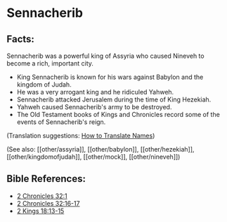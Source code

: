 # Sennacherib #

## Facts: ##

Sennacherib was a powerful king of Assyria who caused Nineveh to become a rich, important city.

* King Sennacherib is known for his wars against Babylon and the kingdom of Judah.
* He was a very arrogant king and he ridiculed Yahweh.
* Sennacherib attacked Jerusalem during the time of King Hezekiah.
* Yahweh caused Sennacherib's army to be destroyed.
* The Old Testament books of Kings and Chronicles record some of the events of Sennacherib's reign. 
 

(Translation suggestions: [How to Translate Names](en/ta-vol1/translate/man/translate-names))

(See also: [[other/assyria]], [[other/babylon]], [[other/hezekiah]], [[other/kingdomofjudah]], [[other/mock]], [[other/nineveh]])

## Bible References: ##

* [2 Chronicles 32:1](en/tn/2ch/help/32/01)
* [2 Chronicles 32:16-17](en/tn/2ch/help/32/16)
* [2 Kings 18:13-15](en/tn/2ki/help/18/13)